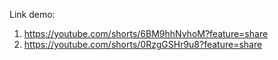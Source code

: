Link demo:
1. https://youtube.com/shorts/6BM9hhNvhoM?feature=share
2. https://youtube.com/shorts/0RzgGSHr9u8?feature=share
